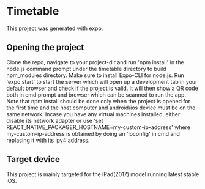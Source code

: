 # Timetable

This project was generated with expo.

## Opening the project 

Clone the repo, navigate to your project-dir and run 'npm install' in the node.js command prompt under the timetable directory to build npm_modules directory. Make sure to install Expo-CLI for node.js. Run 'expo start' to start the server which will open up a development tab in your default browser and check if the project is valid. It will then show a QR code both in cmd prompt and browser which can be scanned to run the app. Note that npm install should be done only when the project is opened for the first time and the host computer and android/ios device must be on the same network. Incase you have any virtual machines installed, either disable its network adapter or use 'set REACT_NATIVE_PACKAGER_HOSTNAME=my-custom-ip-address' where my-custom-ip-address is obtained by doing an 'ipconfig' in cmd and replacing it with its ipv4 address.


## Target device

This project is mainly targeted for the iPad(2017) model running latest stable iOS.
